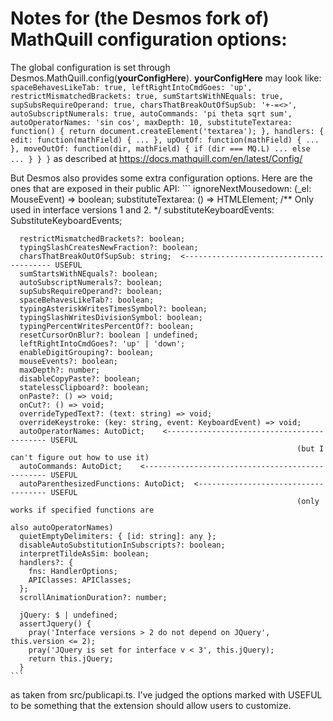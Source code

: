 # Notes for (the Desmos fork of) MathQuill configuration options:


The global configuration is set through Desmos.MathQuill.config(__yourConfigHere__). 
__yourConfigHere__ may look like:
    ```
          spaceBehavesLikeTab: true,
          leftRightIntoCmdGoes: 'up',
          restrictMismatchedBrackets: true,
          sumStartsWithNEquals: true,
          supSubsRequireOperand: true,
          charsThatBreakOutOfSupSub: '+-=<>',
          autoSubscriptNumerals: true,
          autoCommands: 'pi theta sqrt sum',
          autoOperatorNames: 'sin cos',
          maxDepth: 10,
          substituteTextarea: function() {
            return document.createElement('textarea');
          },
          handlers: {
            edit: function(mathField) { ... },
            upOutOf: function(mathField) { ... },
            moveOutOf: function(dir, mathField) { if (dir === MQ.L) ... else ... }
          }
        }
    ```
as described at https://docs.mathquill.com/en/latest/Config/

But Desmos also provides some extra configuration options. Here are the ones that are exposed 
in their public API:
    ```
      ignoreNextMousedown: (_el: MouseEvent) => boolean;
      substituteTextarea: () => HTMLElement;
      /** Only used in interface versions 1 and 2. */
      substituteKeyboardEvents: SubstituteKeyboardEvents;

      restrictMismatchedBrackets?: boolean;
      typingSlashCreatesNewFraction?: boolean;
      charsThatBreakOutOfSupSub: string;  <---------------------------------------- USEFUL
      sumStartsWithNEquals?: boolean;
      autoSubscriptNumerals?: boolean;
      supSubsRequireOperand?: boolean;
      spaceBehavesLikeTab?: boolean;
      typingAsteriskWritesTimesSymbol?: boolean;
      typingSlashWritesDivisionSymbol: boolean;
      typingPercentWritesPercentOf?: boolean;
      resetCursorOnBlur?: boolean | undefined;
      leftRightIntoCmdGoes?: 'up' | 'down';
      enableDigitGrouping?: boolean;
      mouseEvents?: boolean;
      maxDepth?: number;
      disableCopyPaste?: boolean;
      statelessClipboard?: boolean;
      onPaste?: () => void;
      onCut?: () => void;
      overrideTypedText?: (text: string) => void;
      overrideKeystroke: (key: string, event: KeyboardEvent) => void;
      autoOperatorNames: AutoDict;    <------------------------------------------- USEFUL 
                                                                    (but I can't figure out how to use it)
      autoCommands: AutoDict;    <------------------------------------------------ USEFUL
      autoParenthesizedFunctions: AutoDict;  <------------------------------------ USEFUL
                                                                    (only works if specified functions are
                                                                            also autoOperatorNames)
      quietEmptyDelimiters: { [id: string]: any };
      disableAutoSubstitutionInSubscripts?: boolean;
      interpretTildeAsSim: boolean;
      handlers?: {
        fns: HandlerOptions;
        APIClasses: APIClasses;
      };
      scrollAnimationDuration?: number;

      jQuery: $ | undefined;
      assertJquery() {
        pray('Interface versions > 2 do not depend on JQuery', this.version <= 2);
        pray('JQuery is set for interface v < 3', this.jQuery);
        return this.jQuery;
      }
    ```
as taken from src/publicapi.ts. I've judged the options marked with USEFUL to be something 
that the extension should allow users to customize.
